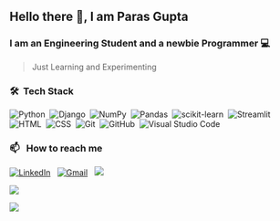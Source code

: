 ## Hello there 👋, I am Paras Gupta
### I am an Engineering Student and a newbie Programmer 💻

> Just Learning and Experimenting

### 🛠 &nbsp;Tech Stack

![Python](https://img.shields.io/badge/-Python%20-%23013243.svg?style=for-the-badge&logo=python)&nbsp;
![Django](https://img.shields.io/badge/-Flask%20-%23013243.svg?style=for-the-badge&logo=flask&logoColor=white)&nbsp;
![NumPy](https://img.shields.io/badge/numpy%20-%23013243.svg?&style=for-the-badge&logo=numpy&logoColor=white)&nbsp;
![Pandas](https://img.shields.io/badge/pandas%20-%23013243.svg?&style=for-the-badge&logo=pandas&logoColor=white)&nbsp;
![scikit-learn](https://img.shields.io/badge/sklearn%20-%23013243.svg?&style=for-the-badge&logo=scikit-learn)&nbsp;
![Streamlit](https://img.shields.io/badge/streamlit%20-%23013243.svg?&style=for-the-badge&logo=streamlit)&nbsp;\
![HTML](https://img.shields.io/badge/-HTML%20-%23013243.svg?style=for-the-badge&logo=HTML5)&nbsp;
![CSS](https://img.shields.io/badge/-CSS%20-%23013243.svg?style=for-the-badge&logo=CSS3&logoColor=1572B6)&nbsp;
![Git](https://img.shields.io/badge/-Git%20-%23013243.svg?style=for-the-badge&logo=git)&nbsp;
![GitHub](https://img.shields.io/badge/-GitHub%20-%23013243.svg?style=for-the-badge&logo=github)&nbsp;
![Visual Studio Code](https://img.shields.io/badge/-Visual%20Studio%20Code%20-%23013243.svg?style=for-the-badge&logo=visual-studio-code&logoColor=007ACC)&nbsp;


### 📫 &nbsp; How to reach me


<a href="https://www.linkedin.com/in/parasguptaec/"><img alt="LinkedIn" src="https://img.shields.io/badge/linkedin%20-%230077B5.svg?&style=for-the-badge&logo=linkedin&logoColor=white"/></a> &nbsp;
<a href="mailto:guptaparas039@gmail.com"><img alt="Gmail" src="https://img.shields.io/badge/Gmail-D14836?style=for-the-badge&logo=gmail&logoColor=white" /></a> &nbsp;
<a href="https://instagram.com/_gparas_"><img src="https://img.shields.io/badge/-@_gparas__-E4405F?style=for-the-badge&logo=Instagram&logoColor=white"/></a> &nbsp;

![](https://estruyf-github.azurewebsites.net/api/VisitorHit?user=g-paras&repo=g-paras&countColor=%237B1E7A)

<p>
    <img src="https://github-readme-streak-stats.herokuapp.com/?user=g-paras&theme=dark&hide_border=true">
</p>


<!--
**g-paras/g-paras** is a ✨ _special_ ✨ repository because its `README.md` (this file) appears on your GitHub profile.

Here are some ideas to get you started:

- 🔭 I’m currently working on ...
- 🌱 I’m currently learning ...
- 👯 I’m looking to collaborate on ...
- 🤔 I’m looking for help with ...
- 💬 Ask me about ...
- 📫 How to reach me: ...
- 😄 Pronouns: ...
- ⚡ Fun fact: ...
-->

